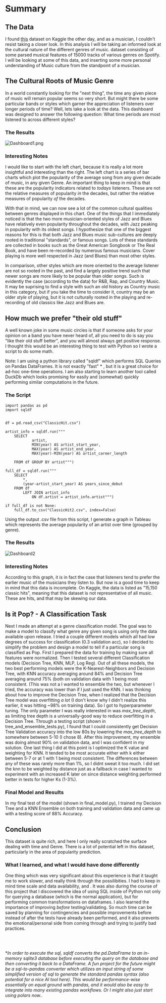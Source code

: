 # Summary
## The Data
I found [this](href=https://www.kaggle.com/datasets/thebumpkin/10400-classic-hits-10-genres-1923-to-2023?resource=download>this) dataset on Kaggle the other day, and as a musician, I couldn't resist taking a closer look. In this analysis I will be taking an informed look at the cultural nature of the different genres of music. dataset consisting of some parsed musical features of 15000 tracks of various genres on Spotify. I will be looking at some of this data, and inserting some more personal understanding of Music culture from the standpoint of a musician.
## The Cultural Roots of Music Genre
In a world constantly looking for the "next thing", the time any given piece of music will remain popular seems so very short. But might there be some particular bands or styles which garner the appreciation of listeners over longer periods of time? Well, lets take a look at the data. This dashboard was designed to answer the following question: What time periods are most listened to across different styles?
### The Results
![Dashboard1.png](Dashboard1.png)
### Interesting Notes
I would like to start with the left chart, because it is really a lot more insightful and interesting than the right. The left chart is a series of bar charts which plot the popularity of the average song from any given decade of music, in any given Genre. An important thing to keep in mind is that these are the popularity indicators related to _todays_ listeners. These are not the relative measures of popularity _in_ the decades, but rather the relative measures of popularity _of_ the decades.

With that in mind, we can now see a lot of the common cultural qualities between genres displayed in this chart. One of the things that I immediately noticed is that the two more musician-oriented styles of Jazz and Blues have relatively even popularity throughout the decades, with Jazz peaking in popularity with its oldest songs. I hypothesize that one of the biggest reasons for this is that both Jazz and Blues music sub-cultures are deeply rooted in traditional "standards", or famous songs. Lots of these standards are collected in books such as the Great American Songbook or The Real Book, and have been re-recorded by numerous famous musicians. Cover playing is more well respected in Jazz (and Blues) than most other styles.

In comparison, other styles which are more oriented to the average listener are not so rooted in the past, and
find a largely positive trend such that newer songs are more likely to be popular than older songs. Such is evidently the case (according to the data) for R&B, Rap, and Country Music. It may be suprising to find a style with such an old history as Country music in this category, but if you take the time to consider it, country may be an older _style_ of playing, but it is not culturally rooted in the playing and re-recording of old classics like Jazz and Blues are.
## How much we prefer "their old stuff"
A well known joke in some music circles is that if someone asks for your opinion on a band you have never heard of, all you need to do is say you "like their old stuff better", and you will almost always get positive response. I thought this would be an interesting thing to test with Python so I wrote a script to do some math. 

Note: I am using a python library called "sqldf" which performs SQL Queries on Pandas DataFrames. It is not exactly "fast" \* , but it is a great choice for ad-hoc one-time operations. I am also starting to learn another tool called DuckDb which looks promising for easily and (somewhat) quickly performing similar computations in the future.
### The Script
```
import pandas as pd
import sqldf


df = pd.read_csv("ClassicHit.csv")

artist_info = sqldf.run("""
    SELECT 
            artist, 
            MIN(year) AS artist_start_year, 
            MAX(year) AS artist_end_year, 
            MAX(year)-MIN(year) AS artist_career_length 

    FROM df GROUP BY artist""")

full_df = sqldf.run("""
    SELECT 
        *, 
        (year-artist_start_year) AS years_since_debut 
    FROM df 
        LEFT JOIN artist_info 
            ON df.artist = artist_info.artist""")

if full_df is not None:
    full_df.to_csv("ClassicHit2.csv", index=False)

```

Using the output .csv file from this script, I generate a graph in Tableau which represents the average popularity of an artist over time (grouped by genre).
### The Results
![Dashboard2](Dashboard2.png)
### Interesting Notes
According to this graph, it is in fact the case that listeners tend to prefer the earlier music of the musicians they listen to. But now is a good time to keep in mind that this data is incomplete. On Kaggle, the data is listed as "15,150 classic hits", meaning that this dataset is not representative of all music. These are hits, and that may be skewing our data.
## Is it Pop? - A Classification Task
Next I made an attempt at a genre classification model. The goal was to make a model to classify what genre any given song is using only the data available upon release. I tried a couple different models which all had low degrees of success for classification (0.3 validation acc), so I decided to simplify the problem and design a model to tell if a particular song is classified as Pop. First I prepared the data for training by making sure all features were normalized. Then I tested several different Classification models (Decision Tree, KNN, MLP, Log Reg). Out of all these models, the two best performing models were the K-Nearest-Neighbors and Decision Tree, with KNN accuracy averaging around 84% and Decision Tree averaging around 75% (both on validation data with 1 being most consistent. (This was not a I wanted to ensemble the two, but whenever I tried, the accuracy was lower than if I just used the KNN. I was thinking about how to improve the Decision Tree, when I realized that the Decision Tree model was overfitting *a lot* (I don't know why I didn't realize this earlier, it was hitting ~98% on training data). So I got to hyperparameter tuning. The only parameter I was really interested in was _max_tree_depth_, as limiting tree depth is a universally-good way to reduce overfitting in a Decision Tree. Through a testing script (shown in tree\_and\_ensemble\_tests.py), I found that I could consistently get Decision Tree Validation accuracy into the low 80s by lowering the _max_tree_depth_ to somewhere between 5-10 (I chose 8). After this improvement, my ensemble was doing almost 90% on validation data, and I was confident in my solution.
One last thing I did at this point is I optimized the K value and weighting for KNN. It tended to be most accurate either with k either between 5-7 or at 1 with 1 being most consistent. The differences between any of these was rarely more than 1%, so I didnt sweat it too much. I did set the knn to be weighted by distance just as a fallback in case I wanted to experiment with an increased K later on since distance weighting performed better in tests for higher Ks (1-3%).
### Final Model and Results
In my final test of the model (shown in final\_model.py), I trained my Decision Tree and a KNN Ensemble on both training and validation data and came up with a testing score of 88% Accuracy.
## Conclusion
This dataset is quite rich, and here I only really scratched the surface dealing with time and Genre. There is a lot of potential left in this dataset, particularly in the area of popularity prediction.
### What I learned, and what I would have done differently
One thing which was very significant about this experience is that it taught me to work slower, and really think through the possilibities. I had to keep in mind time scale and data availability, and . It was also during the course of this project that I discovered the idea of using SQL inside of Python not only for querying a database (which is the normal application), but for performing common transformations on dataframes. I also learned the importance of improving _before_ testing/validating. So much time can be saved by planning for contingencies and possible improvements before instead of after the tests have already been performed, and it also prevents the emotional/personal side from coming through and trying to justify bad practices.

<br><br>

\*_In order to execute the sql, sqldf converts the pd.DataFrame to an in-memory sqlite3 database before executing the query on the database and then converting it back to a DataFrame. A fun project for the future might be a sql-to-pandas converter which utilizes an input string of some simplified version of sql to generate the standard pandas syntax (also potential for a nice AI tool here). This would be performance-wise essentially on equal ground with pandas, and it would also be easy to integrate into many existing pandas workflows. Or I might also just start using polars now.._
